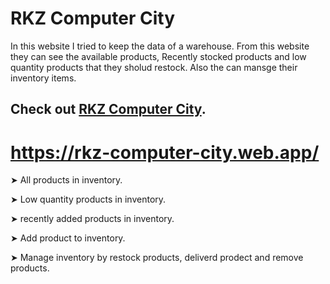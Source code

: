 # RKZ Computer City

In this website I tried to keep the data of a warehouse. From this website they can see the available products, Recently stocked products and low quantity products that they sholud restock. Also the can mansge their inventory items.

## Check out [RKZ Computer City](https://rkz-computer-city.web.app/).

# https://rkz-computer-city.web.app/

➤ All products in inventory.

➤ Low quantity products in inventory.

➤ recently added products in inventory.

➤ Add product to inventory.

➤ Manage inventory by restock products, deliverd prodect and remove products.